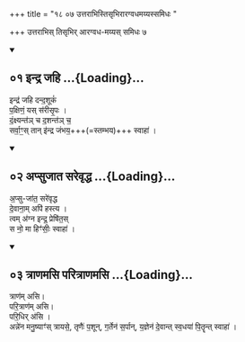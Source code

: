 +++
title = "१८ ०७ उत्तराभिस्तिसृभिरारग्वधमय्यस्समिधः "

+++
उत्तराभिस् तिसृभिर् आरग्वध-मय्यस् समिधः ७  

<div class="js_include bg-light-yellow" includetitle="false" newlevelforh1="2" unfilled url="/vedAH_yajuH/taittirIyam/sUtram/ApastambaH/gRhyam/ekAgnikANDam/vishvAsa-prastutiH/2_17/01_indra_jahi.md">
<details open><summary><h2>०१ इन्द्र जहि ...{Loading}...</h2></summary>


इन्द्र॑ जहि दन्द॒शूकं॑  
प॒क्षिणं॒ यस् स॑रीसृ॒पः ।  
दं॒क्ष्यन्त॑ञ् च द॒शन्त॑ञ् च॒  
सर्वा॒ꣳ॒स् तान् इ॑न्द्र जंभय॒+++(=स्तम्भय)+++ स्वाहा॑ ।  

</details>
</div>
<div class="js_include bg-light-yellow" includetitle="false" newlevelforh1="2" unfilled url="/vedAH_yajuH/taittirIyam/sUtram/ApastambaH/gRhyam/ekAgnikANDam/vishvAsa-prastutiH/2_17/02_apsujAta_sarevRddha.md">
<details open><summary><h2>०२ अप्सुजात सरेवृद्ध ...{Loading}...</h2></summary>


अ॒प्सु-जा॑त॒ सरे॑वृद्ध  
दे॒वाना॒म् अपि॑ हस्त्य ।  
त्वम् अ॑ग्न इन्द्र॒ प्रेषि॑त॒स्  
स नो॒ मा हिꣳ॑सीः॒ स्वाहा॑ ।  

</details>
</div>
<div class="js_include bg-light-yellow" includetitle="false" newlevelforh1="2" unfilled url="/vedAH_yajuH/taittirIyam/sUtram/ApastambaH/gRhyam/ekAgnikANDam/vishvAsa-prastutiH/2_17/03_trANamasi_paritrANamasi.md">
<details open><summary><h2>०३ त्राणमसि परित्राणमसि ...{Loading}...</h2></summary>


त्राण॑म् असि।  
परि॒त्राण॑म् असि।  
परि॒धिर् अ॑सि ।  
अन्ने॑न मनु॒ष्याꣳ॑स् त्रायसे॒, तृणैः॑ प॒शून्, ग॒र्तेन॑ स॒र्पान्, य॒ज्ञेन॑ दे॒वान्त् स्व॒धया॑ पि॒तॄन्त् स्वाहा॑ ।  

</details>
</div>
